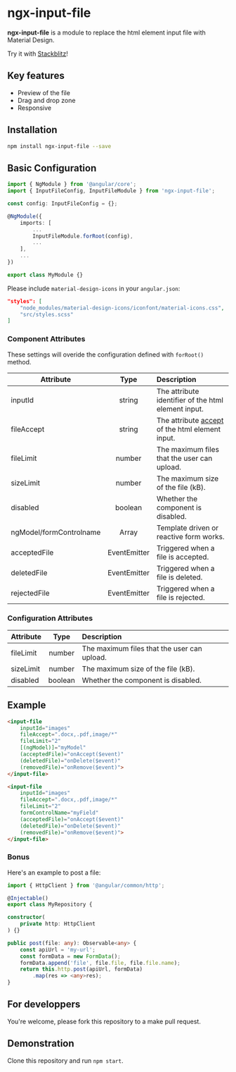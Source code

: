 # ngx-input-file

**ngx-input-file** is a module to replace the html element input file with Material Design.

Try it with [Stackblitz](https://stackblitz.com/edit/angular-f3zu7r)!

## Key features
- Preview of the file
- Drag and drop zone
- Responsive

## Installation 
```bash
npm install ngx-input-file --save
```

## Basic Configuration
```typescript
import { NgModule } from '@angular/core';
import { InputFileConfig, InputFileModule } from 'ngx-input-file';

const config: InputFileConfig = {};

@NgModule({
    imports: [
        ... 
        InputFileModule.forRoot(config),
        ...
    ],
    ...
})

export class MyModule {}
```

Please include `material-design-icons` in your `angular.json`:
```json
"styles": [
    "node_modules/material-design-icons/iconfont/material-icons.css",
    "src/styles.scss"
]
```

### Component Attributes
These settings will overide the configuration defined with `forRoot()` method.  

| Attribute               | Type                    | Description                              |
| ----------------------- |:-----------------------:| :---------------------------------------- |
| inputId                 | string                  | The attribute identifier of the html element input. |
| fileAccept              | string                  | The attribute [accept](https://www.w3schools.com/tags/att_input_accept.asp) of the html element input. |
| fileLimit               | number                  | The maximum files that the user can upload. |
| sizeLimit               | number                  | The maximum size of the file (kB). |
| disabled                | boolean                 | Whether the component is disabled. |
| ngModel/formControlname | Array<InputFile>        | Template driven or reactive form works. 
| acceptedFile            | EventEmitter<InputFile> | Triggered when a file is accepted. |
| deletedFile             | EventEmitter<InputFile> | Triggered when a file is deleted. |
| rejectedFile            | EventEmitter<InputFile> | Triggered when a file is rejected. |

### Configuration Attributes
| Attribute               | Type                    | Description                              |
| ----------------------- |:-----------------------:| :---------------------------------------- |
| fileLimit               | number                  | The maximum files that the user can upload. |
| sizeLimit               | number                  | The maximum size of the file (kB). |
| disabled                | boolean                 | Whether the component is disabled. |

## Example

```html
<input-file 
    inputId="images"
    fileAccept=".docx,.pdf,image/*"
    fileLimit="2" 
    [(ngModel)]="myModel"
    (acceptedFile)="onAccept($event)"
    (deletedFile)="onDelete($event)"
    (removedFile)="onRemove($event)">
</input-file>

<input-file 
    inputId="images"
    fileAccept=".docx,.pdf,image/*"
    fileLimit="2" 
    formControlName="myField"
    (acceptedFile)="onAccept($event)"
    (deletedFile)="onDelete($event)"
    (removedFile)="onRemove($event)">
</input-file> 
```

### Bonus
Here's an example to post a file:
```ts
import { HttpClient } from '@angular/common/http';

@Injectable()
export class MyRepository {

constructor(
    private http: HttpClient
) {}

public post(file: any): Observable<any> {
    const apiUrl = 'my-url';
    const formData = new FormData();
    formData.append('file', file.file, file.file.name);
    return this.http.post(apiUrl, formData)
        .map(res => <any>res);
}
```

## For developpers
You're welcome, please fork this repository to a make pull request.

## Demonstration
Clone this repository and run `npm start`.